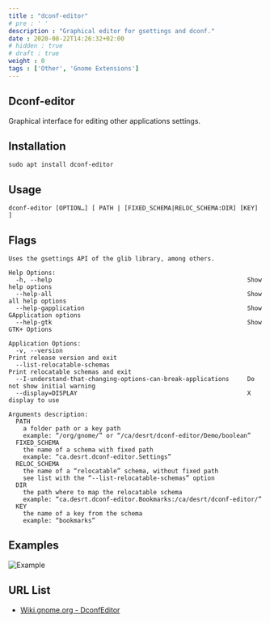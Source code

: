 ```yaml
---
title : "dconf-editor"
# pre : ' '
description : "Graphical editor for gsettings and dconf."
date : 2020-08-22T14:26:32+02:00
# hidden : true
# draft : true
weight : 0
tags : ['Other', 'Gnome Extensions']
---
```


## Dconf-editor

Graphical interface for editing other applications settings.

## Installation

```plain
sudo apt install dconf-editor
```

## Usage

```plain
dconf-editor [OPTION…] [ PATH | [FIXED_SCHEMA|RELOC_SCHEMA:DIR] [KEY] ]
```

## Flags

```plain
Uses the gsettings API of the glib library, among others.

Help Options:
  -h, --help                                                      Show help options
  --help-all                                                      Show all help options
  --help-gapplication                                             Show GApplication options
  --help-gtk                                                      Show GTK+ Options

Application Options:
  -v, --version                                                   Print release version and exit
  --list-relocatable-schemas                                      Print relocatable schemas and exit
  --I-understand-that-changing-options-can-break-applications     Do not show initial warning
  --display=DISPLAY                                               X display to use

Arguments description:
  PATH
    a folder path or a key path
    example: “/org/gnome/” or “/ca/desrt/dconf-editor/Demo/boolean”
  FIXED_SCHEMA
    the name of a schema with fixed path
    example: “ca.desrt.dconf-editor.Settings”
  RELOC_SCHEMA
    the name of a “relocatable” schema, without fixed path
    see list with the “--list-relocatable-schemas” option
  DIR
    the path where to map the relocatable schema
    example: “ca.desrt.dconf-editor.Bookmarks:/ca/desrt/dconf-editor/”
  KEY
    the name of a key from the schema
    example: “bookmarks”
```

## Examples

![Example](images/example.png)

## URL List

* [Wiki.gnome.org - DconfEditor](https://wiki.gnome.org/Apps/DconfEditor)
